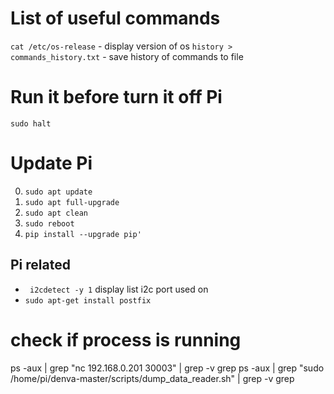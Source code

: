 # List of useful commands

`cat /etc/os-release` - display version of os
`history > commands_history.txt` - save history of commands to file

# Run it before turn it off Pi
```sudo halt```

# Update Pi 
0.  `sudo apt update`
0.  `sudo apt full-upgrade`
0.  `sudo apt clean`
0.  `sudo reboot`
0.  `pip install --upgrade pip'`

## Pi related
* ``` i2cdetect -y 1``` display list i2c port used on
* ```sudo apt-get install postfix```

# check if process is running
ps -aux | grep "nc 192.168.0.201 30003" | grep -v grep
ps -aux | grep "sudo /home/pi/denva-master/scripts/dump_data_reader.sh" | grep -v grep
